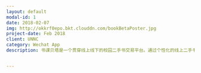 ```yaml
---
layout: default
modal-id: 1
date: 2018-02-07
img: http://okkrf0epo.bkt.clouddn.com/bookBetaPoster.jpg
project-date: Feb 2018
client: UNNC
category: Wechat App
description: 书课贝塔是一个贯穿线上线下的校园二手书交易平台。通过个性化的线上二手书城小程序，线下的书籍寄存代卖服务，让闲置二手书高效流通到需要的学生手中。<p>第一版本上线一周获得用户1200+，线下活动5小时交易书籍60+</p><p>项目获得学校5000元梦想启动基金；宁诺孵化园区创业大赛最佳人气奖。</p><p><a href="http://okkrf0epo.bkt.clouddn.com/document.pdf" target="blank">查看产品原型及文档</a></p>


---
```

